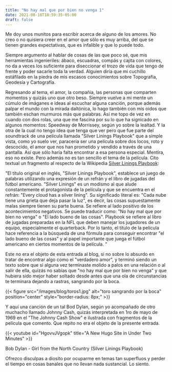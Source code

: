 ```yaml
---
title: "No hay mal que por bien no venga 1"
date: 2021-08-18T18:59:35-05:00
draft: false
---
```


Me doy unos munitos para escribir acerca de alguno de los amores. No creo o no quisiera creer en el amor que sólo es muy arriba, del que se tienen grandes expectativas, que es infalible y que lo puede todo. 

Siempre argumento al hablar de cosas de las que poco sé, que mis herramientas ingenieriles: ábaco, escuadras, compás y cajita con colores, no da a veces los suficiente para diseccionar el trozo de vida que tengo de frente y poder sacarle toda la verdad. Alguien diría que mi cuchillo estáfilado en la piedra de mis escasos conocimientos sobre Topografía, Geodesía y Cartografía. 

Regresando al tema, el amor, la compañia, las personas que comparten momentos y quizás uno que otro beso. Siempre vuelve a mi mente un cúmulo de imáganes e ideas al escuchar alguna canción, porque además palpar el mundo con la mirada daltónica, lo hago también con mis oidos que también eschan murmuros más que palabras. Así me topo de vez en cuando con dos rolas, una que me fascina por su lo que ha signicado en algunos momentos: Speedway de Morrissey, según yo sobre la lealtad. Y la otra de la cual no tengo idea que tenga que ver pero que fue parte del soundtrack de una película llamada "Silver Linings Playbook" que a simple vista, como yo suelo ver, paracería ser una película sobre dos locos, roto y descocido, el amor que nos han prometido y vendido a través de una pantalla. Así que sólo haría falta encontrar a esa persona especial. Mentira, eso no existe. Pero además no es tan sencillo el tema de la película. Cito textual un fragmento al respecto de la Wikipedia [Silver Linings Playbook](https://es.wikipedia.org/wiki/Silver_Linings_Playbook): 

"El título original en inglés, "Silver Linings Playbook", establece un juego de palabras utilizando una expresión de un refrán y el libro de jugadas del fútbol americano. "Silver Linings" es un modismo al que alude constantemente el protagonista de la película y que se encuentra en el refrán: "Every cloud has a silver lining". Su significado literal es: "Cada nube tiene una grieta que deja pasar la luz", es decir, las cosas supuestamente malas siempre tienen su parte buena. Se refiere al lado positivo de los acontecimientos negativos. Se puede traducir como: "No hay mal que por bien no venga" o "El lado bueno de las cosas". Playbook se refiere al libro de jugadas preparadas en la NFL que deben manejar los jugadores de un equipo, especialmente el quarterback. Por lo tanto, el título de la película hace referencia a la búsqueda de una fórmula para conseguir encontrar "el lado bueno de las cosas" y al papel importante que juega el fútbol americano en ciertos momentos de la película. "

Este no era el objeto de esta entrada al blog, si no sobre lo absurdo en tratar de encontrar algo como el "verdadero amor", y terminó siendo un texto sobre que si alguna vez terminaste molido a palos en una relación o al salir de ella, quizás no sabías que "no hay mal que por bien no venga" y que hubiera sido mejor haber soltado desde antes que una ola de circunstancias te terminara dejando a rastras, sangrando por la boca.

{{< figure src="/images/blog/toros1.jpg" alt="toro sangrando por la boca" position="center" style="border-radius: 8px;" >}}

Y aquí una canción de un tal Bod Dylan, según yo acompañado de otro muchacho llamado Johnny Cash, quizás interpretada en 1ro de mayo de 1969 en el "The Johnny Cash Show" e ilustrada con fragmentos de la película que comento. Que repito no era el objeto de la presente entrada.

{{< youtube id="HgovvJVgopk" title="A New Hugo Site in Under Two Minutes" >}}

Bob Dylan - Girl from the North Country (Silver Linings Playbook)

Ofrezco disculpas a diosito por ocuparme en temas tan superfluos y perder el tiempo en cosas banales que no llevan nada sustancial. Lo siento. 

